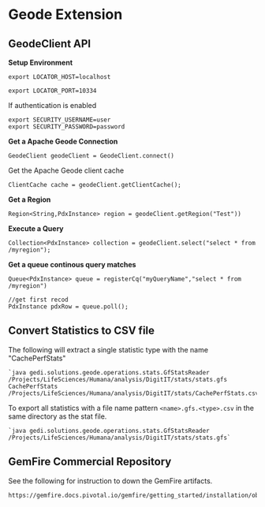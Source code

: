 # Geode Extension 

## GeodeClient API

**Setup Environment**

    export LOCATOR_HOST=localhost

    export LOCATOR_PORT=10334

If authentication is enabled
	
	export SECURITY_USERNAME=user
	export SECURITY_PASSWORD=password
    
    
**Get a Apache Geode Connection**

	GeodeClient geodeClient = GeodeClient.connect()

Get the Apache Geode client cache
	
	ClientCache cache = geodeClient.getClientCache();
		

**Get a Region**
		
	Region<String,PdxInstance> region = geodeClient.getRegion("Test"))

**Execute a Query**

    Collection<PdxInstance> collection = geodeClient.select("select * from /myregion");
 
**Get a queue continous query matches**

    Queue<PdxInstance> queue = registerCq("myQueryName","select * from /myregion")
    
    //get first recod
    PdxInstance pdxRow = queue.poll();
 
 ## Convert Statistics to CSV file
 
 The following will extract a single statistic type with the name "CachePerfStats"
 
 	`java gedi.solutions.geode.operations.stats.GfStatsReader /Projects/LifeSciences/Humana/analysis/DigitIT/stats/stats.gfs CachePerfStats   /Projects/LifeSciences/Humana/analysis/DigitIT/stats/CachePerfStats.csv`
 
 
 To export all statistics with a file name pattern `<name>.gfs.<type>.csv` in the same directory as the stat file.
 
 	`java gedi.solutions.geode.operations.stats.GfStatsReader /Projects/LifeSciences/Humana/analysis/DigitIT/stats/stats.gfs`
 
 
## GemFire Commercial Repository


See the following for instruction to down the GemFire artifacts.

	https://gemfire.docs.pivotal.io/gemfire/getting_started/installation/obtain_gemfire_maven.html